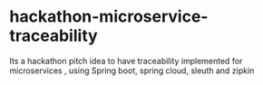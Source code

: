 # hackathon-microservice-traceability
Its a hackathon pitch idea to have traceability implemented for microservices , using Spring boot, spring cloud, sleuth and zipkin
